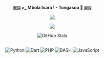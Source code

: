 
<p align=center>  <strong> 🇲🇬 >_ Mbola tsara ! - Tongasoa  👋 🇲🇬 </strong> <p>

<p align=center>  
  <img src='https://readme-typing-svg.herokuapp.com?font=Product+Sans&color=%ff2ebc4f&lines=Landry+Manankoraisina+RASENDRANIRINA'>
<p>

<p align=center>  <strong>
<img src='https://komarev.com/ghpvc/?username=landris18&color=008080'>
</strong> <p>

<div>
  <p align="center">
    <img src="https://github-readme-streak-stats.herokuapp.com?user=landris18&theme=github-dark&date_format=j%20M%5B%20Y%5D&hide_border=true" alt="GitHub Stats" /> <br/><br/>
  </p>
</div>



<p align='center'>
  <img alt='Python' src='https://img.shields.io/badge/Python-3776AB?style=for-the-badge&logo=python&logoColor=white'/>
  <img alt='Dart' src='https://img.shields.io/badge/Dart-0175C2?style=for-the-badge&logo=dart&logoColor=white'/>
  <img alt='PHP' src='https://img.shields.io/badge/PHP-777BB4?style=for-the-badge&logo=php&logoColor=white'/>
  <img alt='BASH' src='https://img.shields.io/badge/bash-3776AB?style=for-the-badge&logo=linux&logoColor=white'/>
  <img alt='JavaScript' src='https://img.shields.io/badge/JavaScript-F7DF1E?style=for-the-badge&logo=javascript&logoColor=black'/>


 <br/>


   <br/>
 <br/>

</div>
